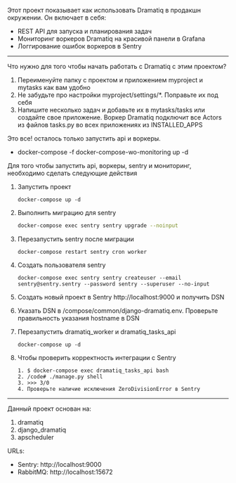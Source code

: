 Этот проект показывает как использовать Dramatiq в продакшн окружении. Он включает в себя:
* REST API для запуска и планирования задач
* Мониторинг воркеров Dramatiq на красивой панели в Grafana
* Логгирование ошибок воркеров в Sentry

***

Что нужно для того чтобы начать работать с Dramatiq с этим проектом?
1. Переименуйте папку с проектом и приложением myproject и mytasks как вам удобно
2. Не забудьте про настройки myproject/settings/*. Поправьте их под себя
3. Напишите несколько задач и добавьте их в mytasks/tasks или создайте свое приложение. Воркер Dramatiq подключит все Actors из файлов tasks.py во всех приложениях из INSTALLED_APPS   

Это все! осталось только запустить api и воркеры.
* docker-compose -f docker-compose-wo-monitoring up -d

Для того чтобы запустить api, воркеры, sentry и мониторинг, необходимо сделать следующие действия
1. Запустить проект 
    ```
    docker-compose up -d
    ```

2. Выполнить миграцию для sentry
    ```bash
    docker-compose exec sentry sentry upgrade --noinput

    ```
3. Перезапустить sentry после миграции 
    ```
    docker-compose restart sentry cron worker
    ```
4. Создать пользователя sentry
    ```
    docker-compose exec sentry sentry createuser --email sentry@sentry.sentry --password sentry --superuser --no-input
    ```
5. Создать новый проект в Sentry http://localhost:9000 и получить DSN
6. Указать DSN в /compose/common/django-dramatiq.env. Проверьте правильность указания hostname в DSN
7. Перезапустить dramatiq_worker и dramatiq_tasks_api 
    ```
    docker-compose up -d
    ```

8. Чтобы проверить корректность интеграции с Sentry
    ```
    1. $ docker-compose exec dramatiq_tasks_api bash
    2. /code# ./manage.py shell
    3. >>> 3/0
    4. Проверьте наличие исключения ZeroDivisionError в Sentry
    ```    
***

Данный проект основан на:
1. dramatiq
2. django_dramatiq
3. apscheduler


URLs:
* Sentry: http://localhost:9000
* RabbitMQ: http://localhost:15672

